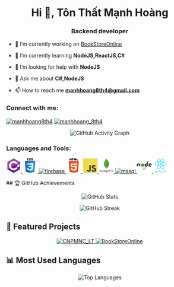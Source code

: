 <h1 align="center">Hi 👋, Tôn Thất Mạnh Hoàng</h1>
<h3 align="center"> Backend developer </h3>

- 🔭 I’m currently working on [BookStoreOnline](https://github.com/manhhoang8th4/BookStoreOnline)

- 🌱 I’m currently learning **NodeJS,ReactJS,C#**

- 🤝 I’m looking for help with **NodeJS**

- 💬 Ask me about **C#,NodeJS**

- 📫 How to reach me **manhhoang8th4@gmail.com**

<h3 align="left">Connect with me:</h3>
<p align="left">
<a href="https://fb.com/manhhoang8th4" target="blank"><img align="center" src="https://raw.githubusercontent.com/rahuldkjain/github-profile-readme-generator/master/src/images/icons/Social/facebook.svg" alt="manhhoang8th4" height="30" width="40" /></a>
<a href="https://instagram.com/manhhoang_8th4" target="blank"><img align="center" src="https://raw.githubusercontent.com/rahuldkjain/github-profile-readme-generator/master/src/images/icons/Social/instagram.svg" alt="manhhoang_8th4" height="30" width="40" /></a>
</p>
<p align="center">
  <img src="https://github-readme-activity-graph.vercel.app/graph?username=manhhoang8th4&theme=vue" alt="GitHub Activity Graph" />
</p>
<h3 align="left">Languages and Tools:</h3>
<p align="left"> <a href="https://www.w3schools.com/cs/" target="_blank" rel="noreferrer"> <img src="https://raw.githubusercontent.com/devicons/devicon/master/icons/csharp/csharp-original.svg" alt="csharp" width="40" height="40"/> </a> <a href="https://www.w3schools.com/css/" target="_blank" rel="noreferrer"> <img src="https://raw.githubusercontent.com/devicons/devicon/master/icons/css3/css3-original-wordmark.svg" alt="css3" width="40" height="40"/> </a> <a href="https://firebase.google.com/" target="_blank" rel="noreferrer"> <img src="https://www.vectorlogo.zone/logos/firebase/firebase-icon.svg" alt="firebase" width="40" height="40"/> </a> <a href="https://www.w3.org/html/" target="_blank" rel="noreferrer"> <img src="https://raw.githubusercontent.com/devicons/devicon/master/icons/html5/html5-original-wordmark.svg" alt="html5" width="40" height="40"/> </a> <a href="https://developer.mozilla.org/en-US/docs/Web/JavaScript" target="_blank" rel="noreferrer"> <img src="https://raw.githubusercontent.com/devicons/devicon/master/icons/javascript/javascript-original.svg" alt="javascript" width="40" height="40"/> </a> <a href="https://www.mongodb.com/" target="_blank" rel="noreferrer"> <img src="https://raw.githubusercontent.com/devicons/devicon/master/icons/mongodb/mongodb-original-wordmark.svg" alt="mongodb" width="40" height="40"/> </a> <a href="https://www.microsoft.com/en-us/sql-server" target="_blank" rel="noreferrer"> <img src="https://www.svgrepo.com/show/303229/microsoft-sql-server-logo.svg" alt="mssql" width="40" height="40"/> </a> <a href="https://nodejs.org" target="_blank" rel="noreferrer"> <img src="https://raw.githubusercontent.com/devicons/devicon/master/icons/nodejs/nodejs-original-wordmark.svg" alt="nodejs" width="40" height="40"/> </a> <a href="https://reactjs.org/" target="_blank" rel="noreferrer"> <img src="https://raw.githubusercontent.com/devicons/devicon/master/icons/react/react-original-wordmark.svg" alt="react" width="40" height="40"/> </a> </p>
## 🏆 GitHub Achievements

<p align="center">
  <img src="https://github-readme-stats.vercel.app/api?username=manhhoang8th4&show_icons=true&theme=buefy" alt="GitHub Stats">
</p>

<p align="center">
  <img src="https://github-readme-streak-stats.herokuapp.com/?user=manhhoang8th4&theme=buefy" alt="GitHub Streak">
</p>

## 🌟 Featured Projects

<div align="center">
  <a href="https://github.com/meowlet/elysia-himmel">
    <img src="https://github-readme-stats.vercel.app/api/pin/?username=manhhoang8th4&repo=CNPMNC_LT&theme=buefy" alt="CNPMNC_LT">
  </a>
  <a href="https://github.com/manhhoang8th4/BookStoreOnline">
    <img src="https://github-readme-stats.vercel.app/api/pin/?username=manhhoang8th4&repo=BookStoreOnline&theme=buefy" alt="BookStoreOnline">
  </a>
</div>

## 📊 Most Used Languages

<p align="center">
  <img src="https://github-readme-stats.vercel.app/api/top-langs/?username=meowlet&layout=compact&theme=buefy" alt="Top Languages">
</p>

